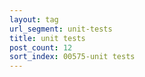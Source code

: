 ```yaml
---
layout: tag
url_segment: unit-tests
title: unit tests
post_count: 12
sort_index: 00575-unit tests
---
```

